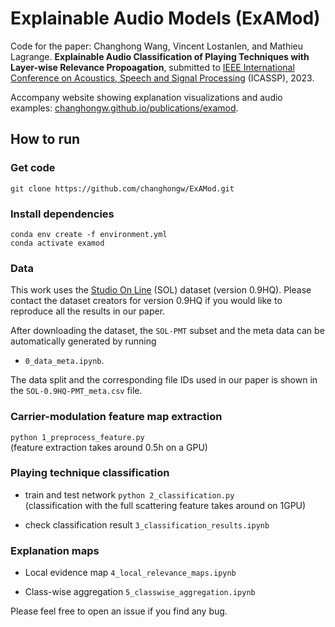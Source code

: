 # Explainable Audio Models (ExAMod)

Code for the paper: Changhong Wang, Vincent Lostanlen, and Mathieu Lagrange. **Explainable Audio Classification of Playing Techniques with Layer-wise Relevance Propoagation**, submitted to [IEEE International Conference on Acoustics, Speech and Signal Processing](https://2023.ieeeicassp.org/) (ICASSP), 2023. 

Accompany website showing explanation visualizations and audio examples: [changhongw.github.io/publications/examod](https://changhongw.github.io/publications/examod.html).

## How to run
### Get code
`git clone https://github.com/changhongw/ExAMod.git`

### Install dependencies
`conda env create -f environment.yml`<br>
`conda activate examod`<br>

### Data
This work uses the [Studio On Line](https://forum.ircam.fr/collections/detail/sol-instrumental-sounds-datasets/) (SOL) dataset (version 0.9HQ). Please contact the dataset creators for version 0.9HQ if you would like to reproduce all the results in our paper. 

After downloading the dataset, the `SOL-PMT` subset and the meta data can be automatically generated by running
- `0_data_meta.ipynb`.

The data split and the corresponding file IDs used in our paper is shown in the `SOL-0.9HQ-PMT_meta.csv` file.

### Carrier-modulation feature map extraction
`python 1_preprocess_feature.py`<br>
(feature extraction takes around 0.5h on a GPU)

### Playing technique classification
- train and test network
`python 2_classification.py`<br>
(classification with the full scattering feature takes around on 1GPU)

- check classification result
`3_classification_results.ipynb`

### Explanation maps
- Local evidence map
`4_local_relevance_maps.ipynb`

- Class-wise aggregation
`5_classwise_aggregation.ipynb`

Please feel free to open an issue if you find any bug.